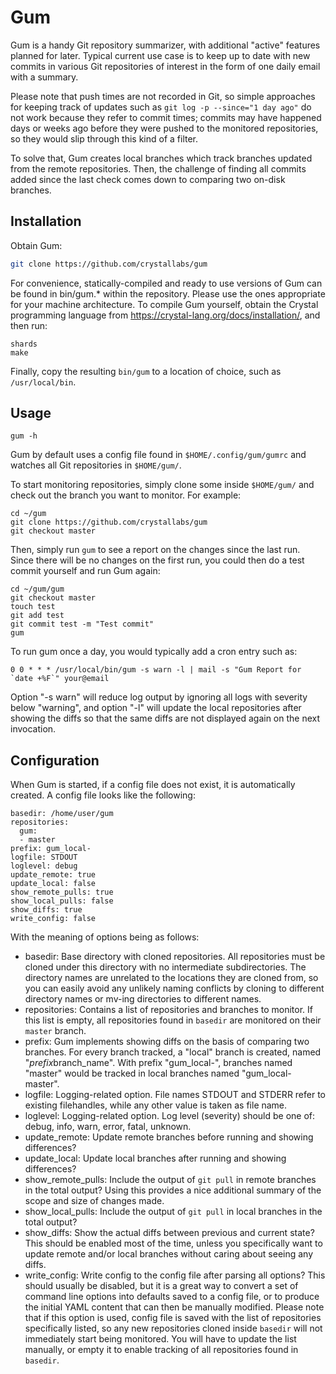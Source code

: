 # Gum

Gum is a handy Git repository summarizer, with additional "active" features planned for later.
Typical current use case is to keep up to date with new commits in various Git repositories of interest in the form of one daily email with a summary.

Please note that push times are not recorded in Git, so simple approaches for keeping track of updates such as `git log -p --since="1 day ago"` do not work because they refer to commit times; commits may have happened days or weeks ago before they were pushed to the monitored repositories, so they would slip through this kind of a filter.

To solve that, Gum creates local branches which track branches updated from the remote repositories. Then, the challenge of finding all commits added since the last check comes down to comparing two on-disk branches.

## Installation

Obtain Gum:

```sh
git clone https://github.com/crystallabs/gum
```

For convenience, statically-compiled and ready to use versions of Gum can be found in bin/gum.* within the repository. Please use the ones appropriate for your machine architecture. To compile Gum yourself, obtain the Crystal programming language from https://crystal-lang.org/docs/installation/, and then run:

```
shards
make
```

Finally, copy the resulting `bin/gum` to a location of choice, such as `/usr/local/bin`.

## Usage

```
gum -h
```

Gum by default uses a config file found in `$HOME/.config/gum/gumrc` and watches all Git repositories in `$HOME/gum/`.

To start monitoring repositories, simply clone some inside `$HOME/gum/` and check out the branch you want to monitor. For example:

```
cd ~/gum
git clone https://github.com/crystallabs/gum
git checkout master
```

Then, simply run `gum` to see a report on the changes since the last run. Since there will be no changes on the first run, you could then do a test commit yourself and run Gum again:

```
cd ~/gum/gum
git checkout master
touch test
git add test
git commit test -m "Test commit"
gum
```

To run gum once a day, you would typically add a cron entry such as:

```
0 0 * * * /usr/local/bin/gum -s warn -l | mail -s "Gum Report for `date +%F`" your@email
```

Option "-s warn" will reduce log output by ignoring all logs with severity below "warning", and option "-l" will update the local repositories after showing the diffs so that the same diffs are not displayed again on the next invocation.

## Configuration

When Gum is started, if a config file does not exist, it is automatically created. A config file looks like the following:

```
basedir: /home/user/gum
repositories:
  gum:
  - master
prefix: gum_local-
logfile: STDOUT
loglevel: debug
update_remote: true
update_local: false
show_remote_pulls: true
show_local_pulls: false
show_diffs: true
write_config: false
```

With the meaning of options being as follows:

* basedir: Base directory with cloned repositories. All repositories must be cloned under this directory with no intermediate subdirectories. The directory names are unrelated to the locations they are cloned from, so you can easily avoid any unlikely naming conflicts by cloning to different directory names or mv-ing directories to different names.
* repositories: Contains a list of repositories and branches to monitor. If this list is empty, all repositories found in `basedir` are monitored on their `master` branch.
* prefix: Gum implements showing diffs on the basis of comparing two branches. For every branch tracked, a "local" branch is created, named "$prefix$branch_name". With prefix "gum_local-", branches named "master" would be tracked in local branches named "gum_local-master".
* logfile: Logging-related option. File names STDOUT and STDERR refer to existing filehandles, while any other value is taken as file name.
* loglevel: Logging-related option. Log level (severity) should be one of: debug, info, warn, error, fatal, unknown.
* update_remote: Update remote branches before running and showing differences?
* update_local: Update local branches after running and showing differences?
* show_remote_pulls: Include the output of `git pull` in remote branches in the total output? Using this provides a nice additional summary of the scope and size of changes made.
* show_local_pulls: Include the output of `git pull` in local branches in the total output?
* show_diffs: Show the actual diffs between previous and current state? This should be enabled most of the time, unless you specifically want to update remote and/or local branches without caring about seeing any diffs.
* write_config: Write config to the config file after parsing all options? This should usually be disabled, but it is a great way to convert a set of command line options into defaults saved to a config file, or to produce the initial YAML content that can then be manually modified. Please note that if this option is used, config file is saved with the list of repositories specifically listed, so any new repositories cloned inside `basedir` will not immediately start being monitored. You will have to update the list manually, or empty it to enable tracking of all repositories found in `basedir`.
